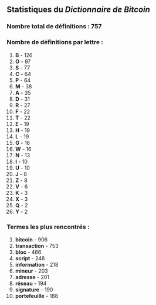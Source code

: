 ## Statistiques du *Dictionnaire de Bitcoin*

### Nombre total de définitions : 757

### Nombre de définitions par lettre :
1. **B** - 126
2. **O** - 97
3. **S** - 77
4. **C** - 64
5. **P** - 64
6. **M** - 38
7. **A** - 35
8. **D** - 31
9. **R** - 27
10. **F** - 22
11. **T** - 22
12. **E** - 19
13. **H** - 19
14. **L** - 19
15. **G** - 16
16. **W** - 16
17. **N** - 13
18. **I** - 10
19. **U** - 10
20. **J** - 8
21. **Z** - 8
22. **V** - 6
23. **K** - 3
24. **X** - 3
25. **Q** - 2
26. **Y** - 2

### Termes les plus rencontrés :
1. **bitcoin** - 906
2. **transaction** - 753
3. **bloc** - 466
4. **script** - 248
5. **information** - 218
6. **mineur** - 203
7. **adresse** - 201
8. **réseau** - 194
9. **signature** - 190
10. **portefeuille** - 188
